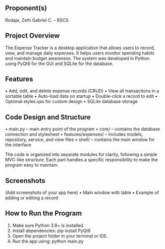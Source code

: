 Proponent(s)
------------
Rodaje, Zeth Gabriel C. – BSCS

Project Overview
----------------
The Expense Tracker is a desktop application that allows users to record, view, and manage daily expenses.
It helps users monitor spending habits and maintain budget awareness.
The system was developed in Python using PyQt6 for the GUI and SQLite for the database.

Features
--------
• Add, edit, and delete expense records (CRUD)
• View all transactions in a sortable table
• Auto-load data on startup
• Double-click a record to edit
• Optional styles.qss for custom design
• SQLite database storage

Code Design and Structure
-------------------------
• main.py – main entry point of the program
• core/ – contains the database connection and stylesheet
• features/expenses/ – includes models, repository, service, and view files
• shell/ – contains the main window for the interface

The code is organized into separate modules for clarity, following a simple MVC-like structure.
Each part handles a specific responsibility to make the program easy to maintain.

Screenshots
-----------
(Add screenshots of your app here)
• Main window with table
• Example of adding or editing a record

How to Run the Program
----------------------
1. Make sure Python 3.9+ is installed.
2. Install dependencies:
   pip install PyQt6
3. Open the project folder in your terminal or IDE.
4. Run the app using:
   python main.py
